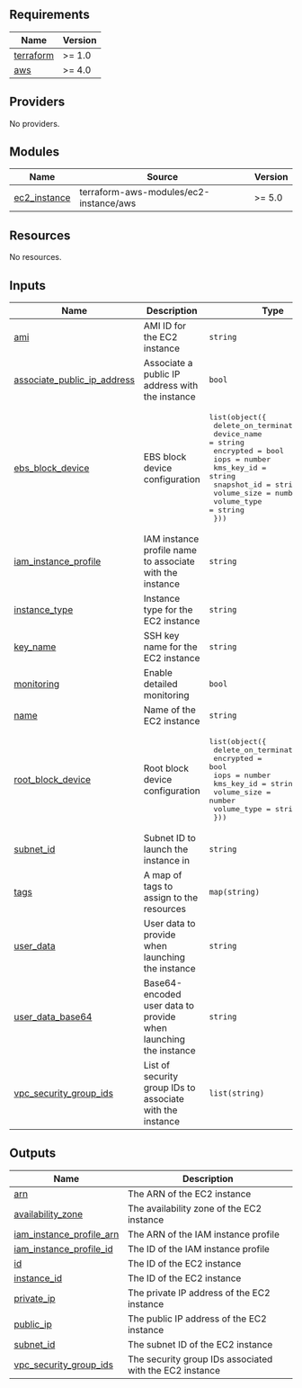 <!-- BEGIN_TF_DOCS -->
## Requirements

| Name | Version |
|------|---------|
| <a name="requirement_terraform"></a> [terraform](#requirement\_terraform) | >= 1.0 |
| <a name="requirement_aws"></a> [aws](#requirement\_aws) | >= 4.0 |

## Providers

No providers.

## Modules

| Name | Source | Version |
|------|--------|---------|
| <a name="module_ec2_instance"></a> [ec2\_instance](#module\_ec2\_instance) | terraform-aws-modules/ec2-instance/aws | >= 5.0 |

## Resources

No resources.

## Inputs

| Name | Description | Type | Default | Required |
|------|-------------|------|---------|:--------:|
| <a name="input_ami"></a> [ami](#input\_ami) | AMI ID for the EC2 instance | `string` | `null` | no |
| <a name="input_associate_public_ip_address"></a> [associate\_public\_ip\_address](#input\_associate\_public\_ip\_address) | Associate a public IP address with the instance | `bool` | `false` | no |
| <a name="input_ebs_block_device"></a> [ebs\_block\_device](#input\_ebs\_block\_device) | EBS block device configuration | <pre>list(object({<br>    delete_on_termination = bool<br>    device_name           = string<br>    encrypted             = bool<br>    iops                  = number<br>    kms_key_id            = string<br>    snapshot_id           = string<br>    volume_size           = number<br>    volume_type           = string<br>  }))</pre> | `[]` | no |
| <a name="input_iam_instance_profile"></a> [iam\_instance\_profile](#input\_iam\_instance\_profile) | IAM instance profile name to associate with the instance | `string` | `null` | no |
| <a name="input_instance_type"></a> [instance\_type](#input\_instance\_type) | Instance type for the EC2 instance | `string` | `"t3.micro"` | no |
| <a name="input_key_name"></a> [key\_name](#input\_key\_name) | SSH key name for the EC2 instance | `string` | `null` | no |
| <a name="input_monitoring"></a> [monitoring](#input\_monitoring) | Enable detailed monitoring | `bool` | `false` | no |
| <a name="input_name"></a> [name](#input\_name) | Name of the EC2 instance | `string` | n/a | yes |
| <a name="input_root_block_device"></a> [root\_block\_device](#input\_root\_block\_device) | Root block device configuration | <pre>list(object({<br>    delete_on_termination = bool<br>    encrypted             = bool<br>    iops                  = number<br>    kms_key_id            = string<br>    volume_size           = number<br>    volume_type           = string<br>  }))</pre> | `[]` | no |
| <a name="input_subnet_id"></a> [subnet\_id](#input\_subnet\_id) | Subnet ID to launch the instance in | `string` | `null` | no |
| <a name="input_tags"></a> [tags](#input\_tags) | A map of tags to assign to the resources | `map(string)` | `{}` | no |
| <a name="input_user_data"></a> [user\_data](#input\_user\_data) | User data to provide when launching the instance | `string` | `null` | no |
| <a name="input_user_data_base64"></a> [user\_data\_base64](#input\_user\_data\_base64) | Base64-encoded user data to provide when launching the instance | `string` | `null` | no |
| <a name="input_vpc_security_group_ids"></a> [vpc\_security\_group\_ids](#input\_vpc\_security\_group\_ids) | List of security group IDs to associate with the instance | `list(string)` | `null` | no |

## Outputs

| Name | Description |
|------|-------------|
| <a name="output_arn"></a> [arn](#output\_arn) | The ARN of the EC2 instance |
| <a name="output_availability_zone"></a> [availability\_zone](#output\_availability\_zone) | The availability zone of the EC2 instance |
| <a name="output_iam_instance_profile_arn"></a> [iam\_instance\_profile\_arn](#output\_iam\_instance\_profile\_arn) | The ARN of the IAM instance profile |
| <a name="output_iam_instance_profile_id"></a> [iam\_instance\_profile\_id](#output\_iam\_instance\_profile\_id) | The ID of the IAM instance profile |
| <a name="output_id"></a> [id](#output\_id) | The ID of the EC2 instance |
| <a name="output_instance_id"></a> [instance\_id](#output\_instance\_id) | The ID of the EC2 instance |
| <a name="output_private_ip"></a> [private\_ip](#output\_private\_ip) | The private IP address of the EC2 instance |
| <a name="output_public_ip"></a> [public\_ip](#output\_public\_ip) | The public IP address of the EC2 instance |
| <a name="output_subnet_id"></a> [subnet\_id](#output\_subnet\_id) | The subnet ID of the EC2 instance |
| <a name="output_vpc_security_group_ids"></a> [vpc\_security\_group\_ids](#output\_vpc\_security\_group\_ids) | The security group IDs associated with the EC2 instance |
<!-- END_TF_DOCS -->